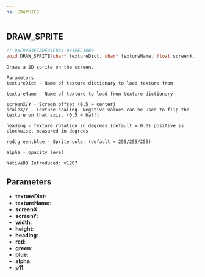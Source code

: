 ```yaml
---
ns: GRAPHICS
---
```

## DRAW_SPRITE

```c
// 0xC9884ECADE94CB34 0x1FEC16B0
void DRAW_SPRITE(char* textureDict, char* textureName, float screenX, float screenY, float width, float height, float heading, int red, int green, int blue, int alpha, BOOL p11);
```

```
Draws a 2D sprite on the screen.

Parameters:
textureDict - Name of texture dictionary to load texture from

textureName - Name of texture to load from texture dictionary

screenX/Y - Screen offset (0.5 = center)
scaleX/Y - Texture scaling. Negative values can be used to flip the texture on that axis. (0.5 = half)

heading - Texture rotation in degrees (default = 0.0) positive is clockwise, measured in degrees

red,green,blue - Sprite color (default = 255/255/255)

alpha - opacity level

NativeDB Introduced: v1207
```

## Parameters
* **textureDict**:
* **textureName**:
* **screenX**:
* **screenY**:
* **width**:
* **height**:
* **heading**:
* **red**:
* **green**:
* **blue**:
* **alpha**:
* **p11**:
